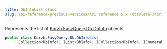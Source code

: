 ```yaml
---
title: DbInfoList class
slug: api-reference-previous-versions/API reference 5.x (obsolete)/Korzh.EasyQuery.Db namespace/dbinfolist-class
---
```



Represents the list of [Korzh.EasyQuery.Db.DbInfo](/api-reference-5x/korzh-easyquery-db-namespace/dbinfo-class) objects
```csharp
public class Korzh.EasyQuery.Db.DbInfoList
    : Collection<DbInfo>, IList<DbInfo>, ICollection<DbInfo>, IEnumerable<DbInfo>, IEnumerable, IList, ICollection, IReadOnlyList<DbInfo>, IReadOnlyCollection<DbInfo>

```